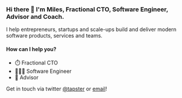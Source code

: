 ### Hi there 👋 I'm Miles, Fractional CTO, Software Engineer, Advisor and Coach. 

I help entrepreneurs, startups and scale-ups build and deliver modern software products, services and teams. 

#### How can I help you? 

- ⏱️ Fractional CTO 
- 👨🏻‍💻 Software Engineer
- 🚀 Advisor

Get in touch via twitter [@tapster](https://twitter.com/tapster) or [email](mailto:miles.woodroffe@gmail.com)! 
